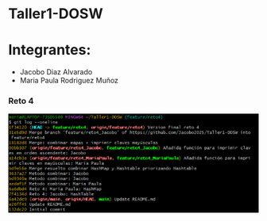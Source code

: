 # Taller1-DOSW
# Integrantes:
- Jacobo Diaz Alvarado
- Maria Paula Rodriguez Muñoz
### Reto 4
![img](image.png)
